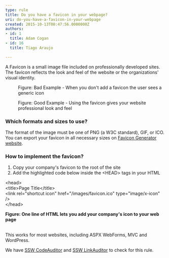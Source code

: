 ```yaml
---
type: rule
title: Do you have a favicon in your webpage?
uri: do-you-have-a-favicon-in-your-webpage
created: 2015-10-13T00:47:56.0000000Z
authors:
- id: 1
  title: Adam Cogan
- id: 16
  title: Tiago Araujo

---
```




<span class='intro'> <p>A Favicon is a small image file included on professionally developed sites. The favicon reflects the look and feel of the website or the organizations' visual identity.<br></p> </span>

<dl class="badImage"><dt> 
      <img src="/PublishingImages/favicon-bad.jpg" alt="" /> 
   </dt><dd>Figure&#58; Bad Example - When you don't add a favicon the user sees a generic icon</dd></dl><dl class="goodImage"><dt> 
      <img src="/PublishingImages/favicon-good.jpg" alt="" /> 
   </dt><dd> Figure&#58; Good Example - Using the favicon gives your website professional look and feel</dd></dl><h3>Which formats and sizes to use?</h3><p>The format of the image must be one of PNG (a W3C standard), GIF, or ICO. You can export your favicon in all necessary sizes on&#160;<a href="https&#58;//realfavicongenerator.net/">Favicon Generator website</a>.<br></p><h3>How to implement the favicon?</h3><ol><li>Copy your company's favicon to the root of the site</li><li>Add the highlighted code below inside the &lt;HEAD&gt; tags in your HTML</li></ol><p class="ssw15-rteElement-GreyBox">&lt;head&gt;<br>			 &lt;title&gt;Page Title&lt;/title&gt;<br>			 
   <span class="ssw15-rteStyle-Highlight">&lt;link rel=&quot;shortcut icon&quot; href=&quot;/images/favicon.ico&quot; type=&quot;image/x-icon&quot; /&gt;</span><br>			 &lt;/head&gt;</p>			 
<strong>Figure&#58; One line of HTML lets you add your company's icon to your web page</strong>
<div>
   <b><br></b><strong></strong>
   <p>This works for most websites, including ASPX WebForms, MVC and WordPress.</p><p class="ssw15-rteElement-YellowBorderBox"> We have 
      <a href="https&#58;//www.ssw.com.au/ssw/CodeAuditor/">SSW CodeAuditor</a> and 
      <a href="https&#58;//www.ssw.com.au/ssw/LinkAuditor/">SSW LinkAuditor</a> to check for this rule.​​<br></p></div>


